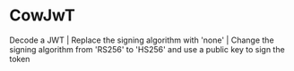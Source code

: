 # CowJwT
Decode a JWT | Replace the signing algorithm with 'none'  | Change the signing algorithm from 'RS256' to 'HS256' and use a public key to sign the token
